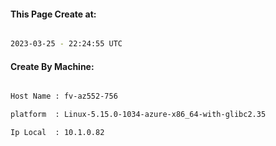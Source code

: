 
   
#### This Page Create at:

```bash

2023-03-25 - 22:24:55 UTC

```

#### Create By Machine:

```bash

Host Name : fv-az552-756

platform  : Linux-5.15.0-1034-azure-x86_64-with-glibc2.35

Ip Local  : 10.1.0.82

```

